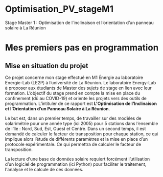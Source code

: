 # Optimisation_PV_stageM1
Stage Master 1 : Optimisation de l’inclinaison et l’orientation d’un panneau solaire à La Réunion

# Mes premiers pas en programmation

## Mise en situation du projet
Ce projet concerne mon stage effectué en M1 Énergie au laboratoire Energie-Lab (LE2P) à l’université de La Réunion. Le laboratoire Energy-Lab à proposer aux étudiants de Master des sujets de stage en lien avec leur formation. L’objectif du stage prend en compte la mise en place du confinement (dû au COVID-19) et oriente les projets vers des outils de programmation. L’intituler de ce rapport est **L'Optimisation de l’Inclinaison et l’Orientation d’un Panneau Solaire à La Réunion**.

Le but est, dans un premier temps, de travailler sur des modèles de solarimétrie pour
une année type (ici 2005) pour 5 stations dans l’ensemble de l’île : Nord, Sud, Est, Ouest
et Centre. Dans un second temps, il est demandé de calculer le facteur de transposition pour
chaque station, ce qui implique alors l’étude de différents paramètres et la mise en place d’un
protocole expérimentale. Ce qui permettra de calculer le facteur de transposition.

La lecture d'une base de données solaire requiert forcément l’utilisation d’un logiciel de
programmation (ici Python) pour faciliter le traitement, l'analyse et le calcule de ces données.

